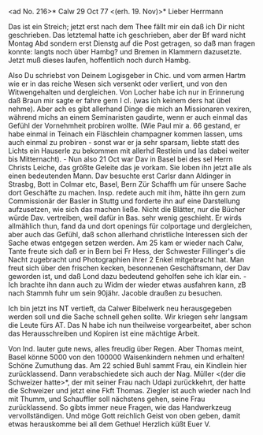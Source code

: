 <ad No. 216>* Calw 29 Oct 77
 <(erh. 19. Nov)>*
Lieber Herrmann

Das ist ein Streich; jetzt erst nach dem Thee fällt mir ein daß ich Dir nicht geschrieben. Das letztemal hatte ich geschrieben, aber der Bf ward nicht Montag Abd sondern erst Dienstg auf die Post getragen, so daß man fragen konnte: langts noch über Hambg? und Bremen in Klammern dazusetzte. Jetzt muß dieses laufen, hoffentlich noch durch Hambg.

Also Du schriebst von Deinem Logisgeber in Chic. und vom armen Hartm wie er in das reiche Wesen sich versenkt oder verliert, und von den Witwengehalten und dergleichen. Von Locher habe ich nur in Erinnerung daß Braun mir sagte er fahre gern I cl. (was ich keinem ders hat übel nehme). Aber ach es gibt allerhand Dinge die mich an Missionaren vexiren, während michs an einem Seminaristen gaudirte, wenn er auch einmal das Gefühl der Vornehmheit probiren wollte. (Wie Paul mir a. 66 gestand, er habe einmal in Teinach ein Fläschlein champagner kommen lassen, ums auch einmal zu probiren - sonst war er ja sehr sparsam, liebte statt des Lichts ein Hauserle zu bekommen mit allerhd Restlein und las dabei weiter bis Mitternacht). - Nun also 21 Oct war Dav in Basel bei des sel Herrn Christs Leiche, das größte Geleite das je vorkam. Sie loben ihn jetzt alle als einen bedeutenden Mann. Dav besuchte erst Carlsr dann Aldinger in Strasbg, Bott in Colmar etc, Basel, Bern Zür Schaffh um für unsere Sache dort Geschäfte zu machen. Insp. redete auch mit ihm, hätte ihn gern zum Commissionär der Basler in Stuttg und forderte ihn auf eine Darstellung aufzusetzen, wie sich das machen ließe. Nicht die Blätter, nur die Bücher würde Dav. vertreiben, weil dafür in Bas. sehr wenig geschieht. Er wirds allmählich thun, fand da und dort openings für colportage und dergleichen, aber auch das Gefühl, daß schon allerhand christliche Interessen sich der Sache etwas entgegen setzen werden. Am 25 kam er wieder nach Calw, Tante freute sich daß er in Bern bei Fr Hess, der Schwester Fillinger's die Nacht zugebracht und Photographien ihrer 2 Enkel mitgebracht hat. Man freut sich über den frischen kecken, besonnenen Geschäftsmann, der Dav geworden ist, und daß Lond dazu bedeutend geholfen sehe ich klar ein. - Ich brachte ihn dann auch zu Widm der wieder etwas ausfahren kann, zB nach Stammh fuhr um sein 90jähr. Jacoble draußen zu besuchen.

Ich bin jetzt ins NT vertieft, da Calwer Bibelwerk neu herausgegeben werden soll und die Sache schnell gehen sollte. Wir kriegen sehr langsam die Leute fürs AT. Das N habe ich nun theilweise vorgearbeitet, aber schon das Herausschreiben und Kopiren ist eine mächtige Arbeit.

Von Ind. lauter gute news, alles freudig über Regen. Aber Thomas meint, Basel könne 5000 von den 100000 Waisenkindern nehmen und erhalten! Schöne Zumuthung das. Am 22 schied Buhl sammt Frau, ein Kindlein hier zurücklassend. Dann verabschiedete sich auch der Nag. Müller <(der die Schweizer hatte>*, der mit seiner Frau nach Udapi zurückkehrt, der hatte die Schweizer und jetzt eine Fkft Thomas. Ziegler ist auch wieder nach Ind mit Thumm, und Schauffler soll nächstens gehen, seine Frau zurücklassend. So gibts immer neue Fragen, wie das Handwerkzeug vervollständigen. Und möge Gott reichlich Geist von oben geben, damit etwas herauskomme bei all dem Gethue! <ado> 
 Herzlich küßt Euer V.
